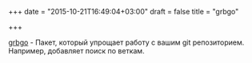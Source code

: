 +++
date = "2015-10-21T16:49:04+03:00"
draft = false
title = "grbgo"

+++

<p><a href="https://github.com/cryptojuice/grbgo">grbgo</a>&nbsp;- Пакет, который упрощает работу с вашим git репозиторием. Например, добавляет поиск по веткам.</p>

